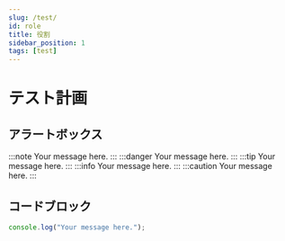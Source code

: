 ```yaml
---
slug: /test/
id: role
title: 役割
sidebar_position: 1
tags: [test]
---
```


# テスト計画

## アラートボックス

:::note
Your message here.
:::
:::danger
Your message here.
:::
:::tip
Your message here.
:::
:::info
Your message here.
:::
:::caution
Your message here.
:::

## コードブロック

```typescript
console.log("Your message here.");
```

